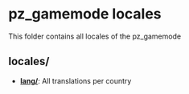 # pz_gamemode locales
This folder contains all locales of the pz_gamemode

## locales/
* [**lang/**](./lang/): All translations per country